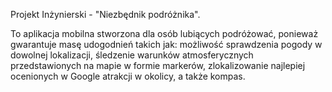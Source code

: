 Projekt Inżynierski - "Niezbędnik podróżnika".

To aplikacja mobilna stworzona dla osób lubiących podróżować, ponieważ gwarantuje masę udogodnień takich jak: możliwość sprawdzenia pogody w dowolnej lokalizacji, śledzenie warunków atmosferycznych przedstawionych na mapie w formie markerów, zlokalizowanie najlepiej ocenionych w Google atrakcji w okolicy, a także kompas.
